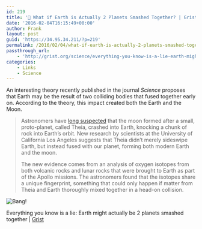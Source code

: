 ```yaml
---
id: 219
title: '🔗 What if Earth is Actually 2 Planets Smashed Together? | Grist'
date: '2016-02-04T16:15:49+00:00'
author: Frank
layout: post
guid: 'https://34.95.34.211/?p=219'
permalink: /2016/02/04/what-if-earth-is-actually-2-planets-smashed-together-grist/
passthrough_url:
    - 'http://grist.org/science/everything-you-know-is-a-lie-earth-might-actually-be-2-planets-smashed-together/'
categories:
    - Links
    - Science
---
```


An interesting theory recently published in the journal *Science* proposes that Earth may be the result of two colliding bodies that fused together early on. According to the theory, this impact created both the Earth and the Moon.

>	Astronomers have [long suspected](http://www.sciencealert.com/crash-a-ah-our-moon-has-a-history-of-violence) that the moon formed after a small, proto-planet, 
>	called Theia, crashed into Earth, knocking a chunk of rock into Earth’s orbit. 
>	New research by scientists at the University of California Los Angeles suggests 
>	that Theia didn’t merely sideswipe Earth, but instead fused with our planet, 
>	forming both modern Earth and the moon.
>	
>	The new evidence comes from an analysis of oxygen isotopes from both volcanic 
>	rocks and lunar rocks that were brought to Earth as part of the Apollo missions. 
>	The astronomers found that the isotopes share a unique fingerprint, 
>	something that could only happen if matter from Theia and Earth thoroughly mixed 
>	together in a head-on collision.

![Bang!]({{site.url}}{{site.baseurl}}/assets/images/2016/02/image-asset2.jpeg)

Everything you know is a lie: Earth might actually be 2 planets smashed together | [Grist](http://grist.org/science/everything-you-know-is-a-lie-earth-might-actually-be-2-planets-smashed-together/)